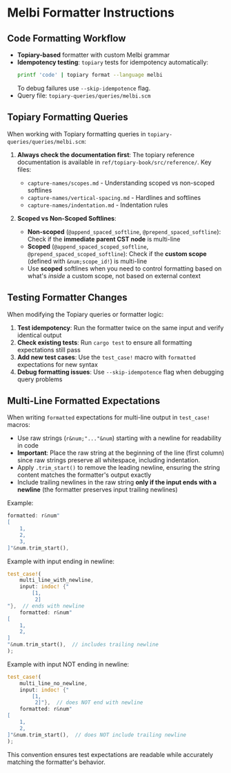 # Melbi Formatter Instructions

## Code Formatting Workflow

- **Topiary-based** formatter with custom Melbi grammar
- **Idempotency testing**: `topiary` tests for idempotency automatically:
  ```bash
  printf 'code' | topiary format --language melbi
  ```
  To debug failures use `--skip-idempotence` flag.
- Query file: `topiary-queries/queries/melbi.scm`

## Topiary Formatting Queries

When working with Topiary formatting queries in `topiary-queries/queries/melbi.scm`:

1. **Always check the documentation first**: The topiary reference documentation is available in `ref/topiary-book/src/reference/`. Key files:
   - `capture-names/scopes.md` - Understanding scoped vs non-scoped softlines
   - `capture-names/vertical-spacing.md` - Hardlines and softlines
   - `capture-names/indentation.md` - Indentation rules

2. **Scoped vs Non-Scoped Softlines**:
   - **Non-scoped** (`@append_spaced_softline`, `@prepend_spaced_softline`): Check if the **immediate parent CST node** is multi-line
   - **Scoped** (`@append_spaced_scoped_softline`, `@prepend_spaced_scoped_softline`): Check if the **custom scope** (defined with `&num;scope_id!`) is multi-line
   - Use **scoped** softlines when you need to control formatting based on what's *inside* a custom scope, not based on external context

## Testing Formatter Changes

When modifying the Topiary queries or formatter logic:

1. **Test idempotency**: Run the formatter twice on the same input and verify identical output
2. **Check existing tests**: Run `cargo test` to ensure all formatting expectations still pass
3. **Add new test cases**: Use the `test_case!` macro with `formatted` expectations for new syntax
4. **Debug formatting issues**: Use `--skip-idempotence` flag when debugging query problems

## Multi-Line Formatted Expectations

When writing `formatted` expectations for multi-line output in `test_case!` macros:

- Use raw strings (`r&num;"..."&num`) starting with a newline for readability in code
- **Important**: Place the raw string at the beginning of the line (first column) since raw strings preserve all whitespace, including indentation.
- Apply `.trim_start()` to remove the leading newline, ensuring the string content matches the formatter's output exactly
- Include trailing newlines in the raw string **only if the input ends with a newline** (the formatter preserves input trailing newlines)

Example:

```rust
formatted: r&num"
[
    1,
    2,
    3,
]"&num.trim_start(),
```

Example with input ending in newline:

```rust
test_case!(
    multi_line_with_newline,
    input: indoc! {"
        [1,
         2]
"},  // ends with newline
    formatted: r&num"
[
    1,
    2,
]
"&num.trim_start(),  // includes trailing newline
);
```

Example with input NOT ending in newline:

```rust
test_case!(
    multi_line_no_newline,
    input: indoc! {"
        [1,
         2]"},  // does NOT end with newline
    formatted: r&num"
[
    1,
    2,
]"&num.trim_start(),  // does NOT include trailing newline
);
```

This convention ensures test expectations are readable while accurately matching the formatter's behavior.